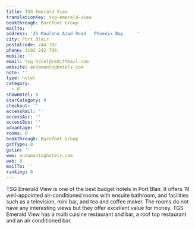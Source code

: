 ```yaml
---
title: TSG Emerald View
translationKey: tsg-emerald-view
bookthrough: Barefoot Group
mailto: ''
address: '25 Maulana Azad Road   Phoenix Bay     '
city: Port Blair
postalcode: 744 102
phone: 3192-242 799,
mobile: ''
email: tsg_hotel@rediffmail.com
website: andamantsghotels.com
note: ''
type: hotel
category:
  - H
showHotel: 0
starCategory: 0
checkout: ''
accessRail: ''
accessAir: ''
accessBus: ''
advantage: ''
rooms: 0
bookThrough: Barefoot Group
gstType: 0
gstin: ''
www: andamantsghotels.com
web: 0
mailTo: ''
ranking: 0
---
```







TSG Emerald View is one of the best budget hotels in Port Blair.     It offers 19 well-appointed air-conditioned rooms with ensuite bathroom, and facilities such as a television, mini bar, and tea and coffee maker. The rooms do not have any interesting views but they offer excellent value for money.    TGS Emerald View has a multi cuisine restaurant and bar, a roof top restaurant and an air conditioned bar.